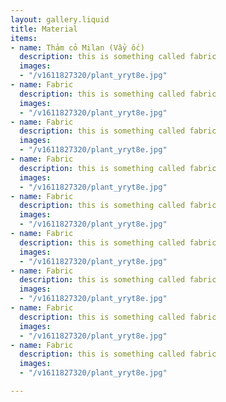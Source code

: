 ```yaml
---
layout: gallery.liquid
title: Material
items:
- name: Thảm cỏ Milan (Vẩy ốc)
  description: this is something called fabric
  images:
  - "/v1611827320/plant_yryt8e.jpg"
- name: Fabric
  description: this is something called fabric
  images:
  - "/v1611827320/plant_yryt8e.jpg"
- name: Fabric
  description: this is something called fabric
  images:
  - "/v1611827320/plant_yryt8e.jpg"
- name: Fabric
  description: this is something called fabric
  images:
  - "/v1611827320/plant_yryt8e.jpg"
- name: Fabric
  description: this is something called fabric
  images:
  - "/v1611827320/plant_yryt8e.jpg"
- name: Fabric
  description: this is something called fabric
  images:
  - "/v1611827320/plant_yryt8e.jpg"
- name: Fabric
  description: this is something called fabric
  images:
  - "/v1611827320/plant_yryt8e.jpg"
- name: Fabric
  description: this is something called fabric
  images:
  - "/v1611827320/plant_yryt8e.jpg"
- name: Fabric
  description: this is something called fabric
  images:
  - "/v1611827320/plant_yryt8e.jpg"

---
```

